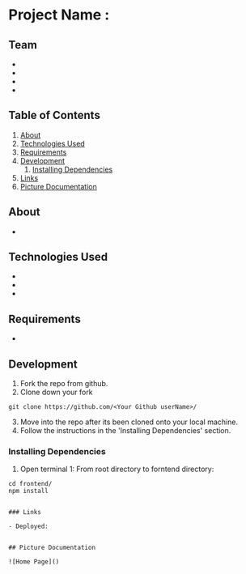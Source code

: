 # Project Name : 

## Team

  - 
  -  
  - 
  - 
  
## Table of Contents

1. [About](#about)
1. [Technologies Used](#technologies-used)
1. [Requirements](#requirements)
1. [Development](#development)
    1. [Installing Dependencies](#installing-dependencies)
1. [Links](#links)
1. [Picture Documentation](#picture-documentation)

## About

- 

## Technologies Used

- 
- 
- 


## Requirements

- 

## Development

1. Fork the repo from github.
2. Clone down your fork
```
git clone https://github.com/<Your Github userName>/
```
3. Move into the repo after its been cloned onto your local machine.
4. Follow the instructions in the 'Installing Dependencies' section.

### Installing Dependencies 

1. Open terminal 1: From root directory to forntend directory:

```
cd frontend/
npm install

```


```

### Links

- Deployed: 


## Picture Documentation

![Home Page]()
